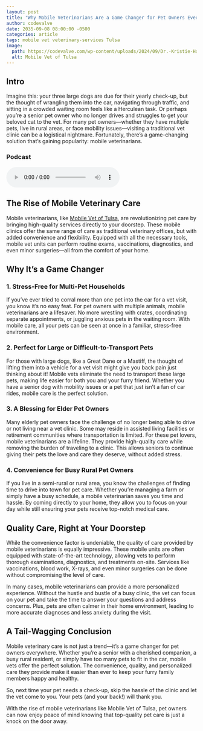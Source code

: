 ```yaml
---
layout: post
title: "Why Mobile Veterinarians Are a Game Changer for Pet Owners Everywhere"
author: codevalve
date: 2035-09-08 08:00:00 -0500
categories: article
tags: mobile vet veterinary-services Tulsa
image:
  path: https://codevalve.com/wp-content/uploads/2024/09/Dr.-Kristie-Hartle.png)
  alt: Mobile Vet of Tulsa
---
```


## Intro

Imagine this: your three large dogs are due for their yearly check-up, but the thought of wrangling them into the car, navigating through traffic, and sitting in a crowded waiting room feels like a Herculean task. Or perhaps you’re a senior pet owner who no longer drives and struggles to get your beloved cat to the vet. For many pet owners—whether they have multiple pets, live in rural areas, or face mobility issues—visiting a traditional vet clinic can be a logistical nightmare. Fortunately, there’s a game-changing solution that’s gaining popularity: mobile veterinarians.

### Podcast

<audio ref='podcast' src="https://codevalve.com/wp-content/uploads/2024/09/Mobile-Vet-Of-Tulsa-PodcastRadio-Spot.mp3" controls></audio>

## The Rise of Mobile Veterinary Care

Mobile veterinarians, like [Mobile Vet of Tulsa](https://www.mobilevetoftulsa.com/about-us/), are revolutionizing pet care by bringing high-quality services directly to your doorstep. These mobile clinics offer the same range of care as traditional veterinary offices, but with added convenience and flexibility. Equipped with all the necessary tools, mobile vet units can perform routine exams, vaccinations, diagnostics, and even minor surgeries—all from the comfort of your home.

## Why It’s a Game Changer

### 1. Stress-Free for Multi-Pet Households

If you’ve ever tried to corral more than one pet into the car for a vet visit, you know it’s no easy feat. For pet owners with multiple animals, mobile veterinarians are a lifesaver. No more wrestling with crates, coordinating separate appointments, or juggling anxious pets in the waiting room. With mobile care, all your pets can be seen at once in a familiar, stress-free environment.

### 2. Perfect for Large or Difficult-to-Transport Pets

For those with large dogs, like a Great Dane or a Mastiff, the thought of lifting them into a vehicle for a vet visit might give you back pain just thinking about it! Mobile vets eliminate the need to transport these large pets, making life easier for both you and your furry friend. Whether you have a senior dog with mobility issues or a pet that just isn’t a fan of car rides, mobile care is the perfect solution.

### 3. A Blessing for Elder Pet Owners

Many elderly pet owners face the challenge of no longer being able to drive or not living near a vet clinic. Some may reside in assisted living facilities or retirement communities where transportation is limited. For these pet lovers, mobile veterinarians are a lifeline. They provide high-quality care while removing the burden of traveling to a clinic. This allows seniors to continue giving their pets the love and care they deserve, without added stress.

### 4. Convenience for Busy Rural Pet Owners

If you live in a semi-rural or rural area, you know the challenges of finding time to drive into town for pet care. Whether you’re managing a farm or simply have a busy schedule, a mobile veterinarian saves you time and hassle. By coming directly to your home, they allow you to focus on your day while still ensuring your pets receive top-notch medical care.

## Quality Care, Right at Your Doorstep

While the convenience factor is undeniable, the quality of care provided by mobile veterinarians is equally impressive. These mobile units are often equipped with state-of-the-art technology, allowing vets to perform thorough examinations, diagnostics, and treatments on-site. Services like vaccinations, blood work, X-rays, and even minor surgeries can be done without compromising the level of care.

In many cases, mobile veterinarians can provide a more personalized experience. Without the hustle and bustle of a busy clinic, the vet can focus on your pet and take the time to answer your questions and address concerns. Plus, pets are often calmer in their home environment, leading to more accurate diagnoses and less anxiety during the visit.

## A Tail-Wagging Conclusion

Mobile veterinary care is not just a trend—it’s a game changer for pet owners everywhere. Whether you’re a senior with a cherished companion, a busy rural resident, or simply have too many pets to fit in the car, mobile vets offer the perfect solution. The convenience, quality, and personalized care they provide make it easier than ever to keep your furry family members happy and healthy.

So, next time your pet needs a check-up, skip the hassle of the clinic and let the vet come to you. Your pets (and your back!) will thank you.

With the rise of mobile veterinarians like Mobile Vet of Tulsa, pet owners can now enjoy peace of mind knowing that top-quality pet care is just a knock on the door away.
